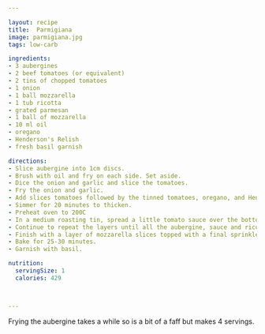 ```yaml
---

layout: recipe
title:  Parmigiana
image: parmigiana.jpg
tags: low-carb

ingredients:
- 3 aubergines
- 2 beef tomatoes (or equivalent)
- 2 tins of chopped tomatoes
- 1 onion
- 1 ball mozzarella
- 1 tub ricotta
- grated parmesan
- 1 ball of mozzarella
- 10 ml oil
- oregano
- Henderson's Relish
- fresh basil garnish

directions:
- Slice aubergine into 1cm discs.
- Brush with oil and fry on each side. Set aside.
- Dice the onion and garlic and slice the tomatoes.
- Fry the onion and garlic.
- Add slices tomatoes followed by the tinned tomatoes, oregano, and Henderson's Relish.
- Simmer for 20 minutes to thicken. 
- Preheat oven to 200C
- In a medium roasting tin, spread a little tomato sauce over the bottom of the tin. Add a layer of aubergine slices and spread some of the ricotta on the top.
- Continue to repeat the layers until all the aubergine, sauce and ricotta is used.
- Finish with a layer of mozzarella slices topped with a final sprinkle of Parmesan.
- Bake for 25-30 minutes.
- Garnish with basil.

nutrition:
  servingSize: 1
  calories: 429



---
```


Frying the aubergine takes a while so is a bit of a faff but makes 4 servings.  